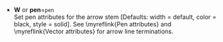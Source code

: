 - **W** or **pen**=`pen`\
   Set pen attributes for the arrow stem [Defaults: width = default, color = black,
   style = solid]. See \myreflink{Pen attributes} and \myreflink{Vector attributes}
   for arrow line terminations.

